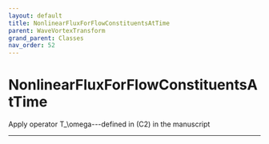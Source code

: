 ```yaml
---
layout: default
title: NonlinearFluxForFlowConstituentsAtTime
parent: WaveVortexTransform
grand_parent: Classes
nav_order: 52
---
```


#  NonlinearFluxForFlowConstituentsAtTime

Apply operator T_\omega---defined in (C2) in the manuscript


---

